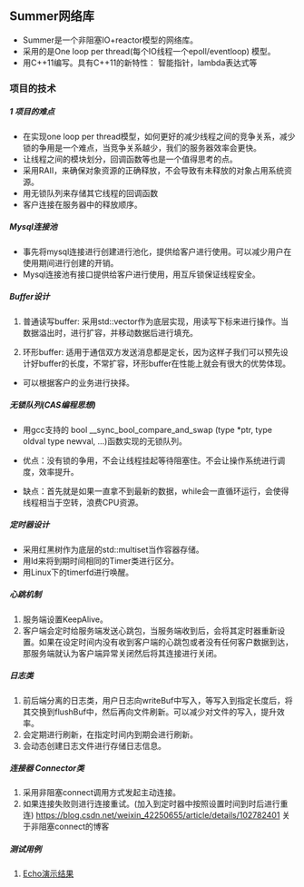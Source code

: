 ## Summer网络库
- Summer是一个非阻塞IO+reactor模型的网络库。
- 采用的是One loop per thread(每个IO线程一个epoll/eventloop) 模型。
- 用C++11编写。具有C++11的新特性： 智能指针，lambda表达式等


### 项目的技术
##### 1 项目的难点
- 在实现one loop per thread模型，如何更好的减少线程之间的竞争关系，减少锁的争用是一个难点，当竞争关系越少，我们的服务器效率会更快。
- 让线程之间的模块划分，回调函数等也是一个值得思考的点。
- 采用RAII，来确保对象资源的正确释放，不会导致有未释放的对象占用系统资源。
- 用无锁队列来存储其它线程的回调函数 
- 客户连接在服务器中的释放顺序。

##### Mysql连接池
- 事先将mysql连接进行创建进行池化，提供给客户进行使用。可以减少用户在使用期间进行创建的开销。
- Mysql连接池有接口提供给客户进行使用，用互斥锁保证线程安全。

##### Buffer设计
1. 普通读写buffer: 采用std::vector<char>作为底层实现，用读写下标来进行操作。当数据溢出时，进行扩容，并移动数据后进行填充。

2. 环形buffer: 适用于通信双方发送消息都是定长，因为这样子我们可以预先设计好buffer的长度，不常扩容，环形buffer在性能上就会有很大的优势体现。
- 可以根据客户的业务进行抉择。

##### 无锁队列(CAS编程思想)
- 用gcc支持的 bool __sync_bool_compare_and_swap (type *ptr, type oldval type newval, ...)函数实现的无锁队列。 

- 优点：没有锁的争用，不会让线程挂起等待阻塞住。不会让操作系统进行调度，效率提升。
- 缺点：首先就是如果一直拿不到最新的数据，while会一直循环运行，会使得线程相当于空转，浪费CPU资源。

##### 定时器设计
- 采用红黑树作为底层的std::multiset当作容器存储。
- 用Id来将到期时间相同的Timer类进行区分。
- 用Linux下的timerfd进行唤醒。

##### 心跳机制
1. 服务端设置KeepAlive。
2. 客户端会定时给服务端发送心跳包，当服务端收到后，会将其定时器重新设置。如果在设定时间内没有收到客户端的心跳包或者没有任何客户数据到达，那服务端就认为客户端异常关闭然后将其连接进行关闭。

##### 日志类
1. 前后端分离的日志类，用户日志向writeBuf中写入，等写入到指定长度后，将其交换到flushBuf中，然后再向文件刷新。可以减少对文件的写入，提升效率。
2. 会定期进行刷新，在指定时间内到期会进行刷新。
3. 会动态创建日志文件进行存储日志信息。

##### 连接器 Connector类
1. 采用非阻塞connect调用方式发起主动连接。
2. 如果连接失败则进行连接重试。(加入到定时器中按照设置时间到时后进行重连)
https://blog.csdn.net/weixin_42250655/article/details/102782401 关于非阻塞connect的博客

##### 测试用例
1. [Echo演示结果](https://github.com/zhuwenboa/Summer/tree/master/test/Echo)

